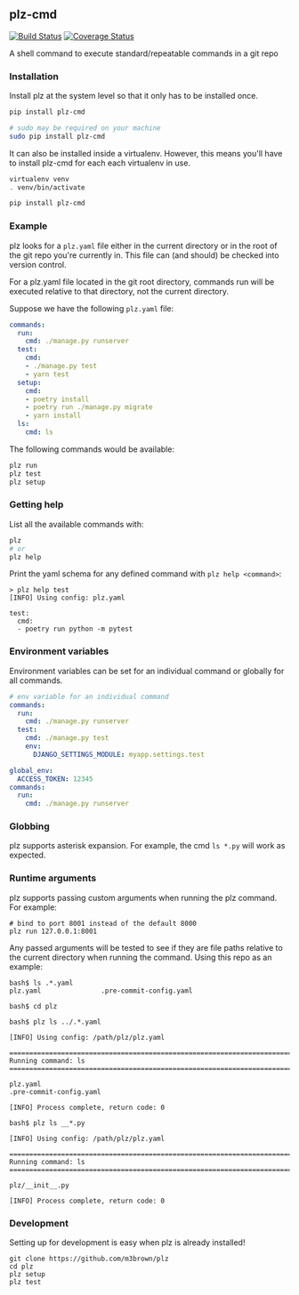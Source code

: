 ## plz-cmd

[![Build Status](https://travis-ci.org/m3brown/plz.svg?branch=master)](https://travis-ci.org/m3brown/plz)
[![Coverage Status](https://coveralls.io/repos/github/m3brown/plz/badge.svg?branch=master)](https://coveralls.io/github/m3brown/plz?branch=master)

A shell command to execute standard/repeatable commands in a git repo

### Installation

Install plz at the system level so that it only has to be installed once.

```bash
pip install plz-cmd

# sudo may be required on your machine
sudo pip install plz-cmd
```

It can also be installed inside a virtualenv.  However, this means you'll have
to install plz-cmd for each each virtualenv in use.

```bash
virtualenv venv
. venv/bin/activate

pip install plz-cmd
```

### Example

plz looks for a `plz.yaml` file either in the current directory or in the root
of the git repo you're currently in. This file can (and should) be checked into
version control.

For a plz.yaml file located in the git root directory, commands run will be
executed relative to that directory, not the current directory.

Suppose we have the following `plz.yaml` file:

```yaml
commands:
  run:
    cmd: ./manage.py runserver
  test:
    cmd:
    - ./manage.py test
    - yarn test
  setup:
    cmd:
    - poetry install
    - poetry run ./manage.py migrate
    - yarn install
  ls:
    cmd: ls
```

The following commands would be available:

```bash
plz run
plz test
plz setup
```

### Getting help

List all the available commands with:

```bash
plz
# or
plz help
```

Print the yaml schema for any defined command with `plz help <command>`:

```
> plz help test
[INFO] Using config: plz.yaml

test:
  cmd:
  - poetry run python -m pytest
```

### Environment variables

Environment variables can be set for an individual command or globally for all commands.

```yaml
# env variable for an individual command
commands:
  run:
    cmd: ./manage.py runserver
  test:
    cmd: ./manage.py test
    env:
      DJANGO_SETTINGS_MODULE: myapp.settings.test
```

```yaml
global_env:
  ACCESS_TOKEN: 12345
commands:
  run:
    cmd: ./manage.py runserver
```

### Globbing

plz supports asterisk expansion.  For example, the cmd `ls *.py` will work as expected.

### Runtime arguments

plz supports passing custom arguments when running the plz command. For example:

```
# bind to port 8001 instead of the default 8000
plz run 127.0.0.1:8001
```

Any passed arguments will be tested to see if they are file paths relative to
the current directory when running the command. Using this repo as an example:

```
bash$ ls .*.yaml
plz.yaml               .pre-commit-config.yaml

bash$ cd plz

bash$ plz ls ../.*.yaml

[INFO] Using config: /path/plz/plz.yaml

===============================================================================
Running command: ls
===============================================================================

plz.yaml
.pre-commit-config.yaml

[INFO] Process complete, return code: 0

bash$ plz ls __*.py

[INFO] Using config: /path/plz/plz.yaml

===============================================================================
Running command: ls
===============================================================================

plz/__init__.py

[INFO] Process complete, return code: 0
```

### Development

Setting up for development is easy when plz is already installed!

```
git clone https://github.com/m3brown/plz
cd plz
plz setup
plz test
```
